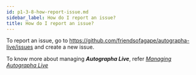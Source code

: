 ```yaml
---
id: p1-3-8-how-report-issue.md
sidebar_label: How do I report an issue?
title: How do I report an issue?
---
```


To report an issue, go to https://github.com/friendsofagape/autographa-live/issues and create a new issue.

To know more about managing **_Autographa Live_**, refer [_Managing Autographa Live_](../Intoduction-to-Autographa-Live/p1-3-manage-al.md)
